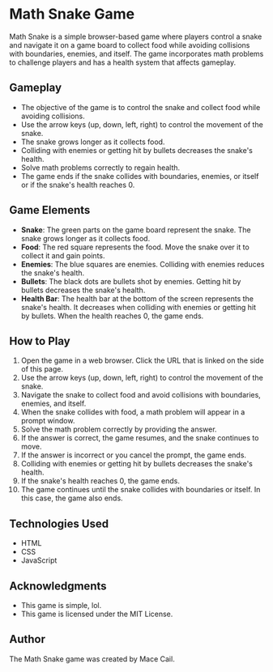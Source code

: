 # Math Snake Game

Math Snake is a simple browser-based game where players control a snake and navigate it on a game board to collect food while avoiding collisions with boundaries, enemies, and itself. The game incorporates math problems to challenge players and has a health system that affects gameplay. 

## Gameplay

- The objective of the game is to control the snake and collect food while avoiding collisions.
- Use the arrow keys (up, down, left, right) to control the movement of the snake.
- The snake grows longer as it collects food.
- Colliding with enemies or getting hit by bullets decreases the snake's health.
- Solve math problems correctly to regain health.
- The game ends if the snake collides with boundaries, enemies, or itself or if the snake's health reaches 0.

## Game Elements

- **Snake**: The green parts on the game board represent the snake. The snake grows longer as it collects food.
- **Food**: The red square represents the food. Move the snake over it to collect it and gain points.
- **Enemies**: The blue squares are enemies. Colliding with enemies reduces the snake's health.
- **Bullets**: The black dots are bullets shot by enemies. Getting hit by bullets decreases the snake's health.
- **Health Bar**: The health bar at the bottom of the screen represents the snake's health. It decreases when colliding with enemies or getting hit by bullets. When the health reaches 0, the game ends.

## How to Play

1. Open the game in a web browser. Click the URL that is linked on the side of this page.
2. Use the arrow keys (up, down, left, right) to control the movement of the snake.
3. Navigate the snake to collect food and avoid collisions with boundaries, enemies, and itself.
4. When the snake collides with food, a math problem will appear in a prompt window.
5. Solve the math problem correctly by providing the answer.
6. If the answer is correct, the game resumes, and the snake continues to move.
7. If the answer is incorrect or you cancel the prompt, the game ends.
8. Colliding with enemies or getting hit by bullets decreases the snake's health.
9. If the snake's health reaches 0, the game ends.
10. The game continues until the snake collides with boundaries or itself. In this case, the game also ends.

## Technologies Used

- HTML
- CSS
- JavaScript

## Acknowledgments

- This game is simple, lol.
- This game is licensed under the MIT License.

## Author

The Math Snake game was created by Mace Cail.
